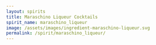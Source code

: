 ```yaml
---
layout: spirits
title: Maraschino Liqueur Cocktails
spirit_name: maraschino_liqueur
image: /assets/images/ingredient-maraschino-liqueur.svg
permalink: /spirit/maraschino_liqueur/
---
```

